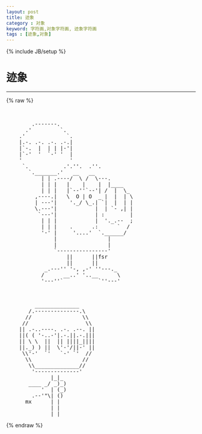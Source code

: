 ```yaml
---
layout: post
title: 迹象
category : 对象
keyword: 字符画,对象字符画, 迹象字符画
tags : [迹象,对象]
---
```

{% include JB/setup %}
# 迹象
---
{% raw %}
<pre>


        .-------.
      .&#039;         `.
    .&#039;             `.
    |.-. .-. .-. .-.|
    |`-.  |  | | |-&#039;|
    |`-&#039;  &#039;  `-&#039; &#039;  |
    &#039;               &#039;
     `.           .&#039;.&#039;&#039;.  .&#039;&#039;.
       `._______.&#039;   __   __
           | | .----/  \ /  \---.
           | | |   |    |    |  |____
           | | |   |`--&#039;&#039;`--&#039;| /  |  \_
         ,----.|   \  O | O  _ |  |  | \
         | ---&#039;|    &#039;._/ \_.| `|  |  | |
         \.---&#039;|            |  | `- ,| |
          `---&#039;|            | :        |
           | | |            |  &#039;._.--  ;
           | | |    .      .:      `  /
           &#039;-&#039; |     &#039;....&#039;  `.______/
               |                |
               |                |
               `----------------&#039;
                   ||      ||fsr
                   ||      ||
            _.---&#039;&#039; &#039;-, ,-&#039; &#039;&#039;---._
           /      __..&#039; &#039;..__      \
           &#039;---&#039;&#039;`           `&#039;&#039;---&#039;



         ______________
       /.--------------.\
      //                \\
     //                  \\
    || .-..----. .-. .--. ||
    ||( ( &#039;-..-&#039;|.-.||.-.|||
    || \ \  ||  || ||||_||||
    ||._) ) ||  \&#039;-&#039;/||-&#039; ||
     \\&#039;-&#039;  `&#039;   `-&#039; `&#039;  //
      \\                //
       \\______________//
        &#039;--------------&#039;
              |_|_
       ____ _/ _)_)
           &#039;  | (_)
        .--&#039;&quot;\| ()
      mx      | |
              | |
              |_|  </pre>
{% endraw %}
